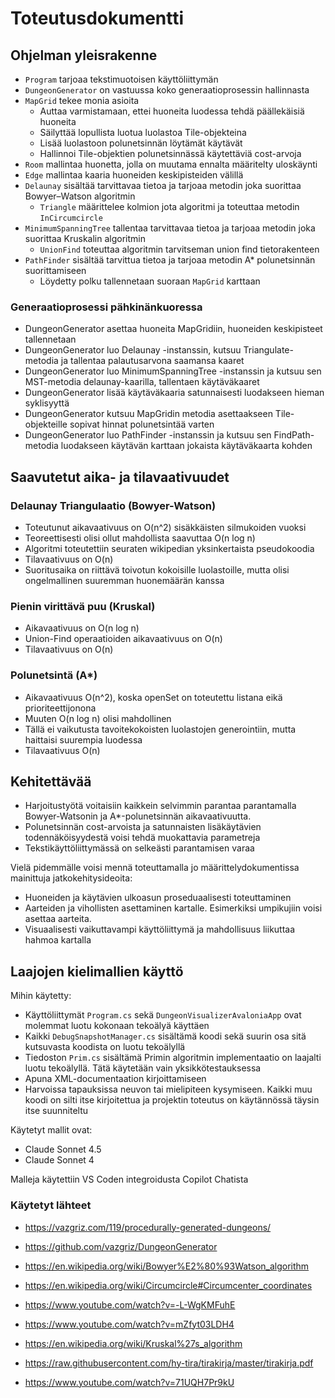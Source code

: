 # Toteutusdokumentti

## Ohjelman yleisrakenne

- `Program` tarjoaa tekstimuotoisen käyttöliittymän
- `DungeonGenerator` on vastuussa koko generaatioprosessin hallinnasta
- `MapGrid` tekee monia asioita
    - Auttaa varmistamaan, ettei huoneita luodessa tehdä päällekäisiä huoneita
    - Säilyttää lopullista luotua luolastoa Tile-objekteina
    - Lisää luolastoon polunetsinnän löytämät käytävät
    - Hallinnoi Tile-objektien polunetsinnässä käytettäviä cost-arvoja
- `Room` mallintaa huonetta, jolla on muutama ennalta määritelty uloskäynti
- `Edge` mallintaa kaaria huoneiden keskipisteiden välillä
- `Delaunay` sisältää tarvittavaa tietoa ja tarjoaa metodin joka suorittaa Bowyer–Watson algoritmin
    - `Triangle` määrittelee kolmion jota algoritmi ja toteuttaa metodin `InCircumcircle`
- `MinimumSpanningTree` tallentaa tarvittavaa tietoa ja tarjoaa metodin joka suorittaa Kruskalin algoritmin
    - `UnionFind` toteuttaa algoritmin tarvitseman union find tietorakenteen
- `PathFinder` sisältää tarvittua tietoa ja tarjoaa metodin A* polunetsinnän suorittamiseen
    - Löydetty polku tallennetaan suoraan `MapGrid` karttaan


### Generaatioprosessi pähkinänkuoressa

- DungeonGenerator asettaa huoneita MapGridiin, huoneiden keskipisteet tallennetaan
- DungeonGenerator luo Delaunay -instanssin, kutsuu Triangulate-metodia ja tallentaa palautusarvona saamansa kaaret
- DungeonGenerator luo MinimumSpanningTree -instanssin ja kutsuu sen MST-metodia delaunay-kaarilla, tallentaen käytäväkaaret
- DungeonGenerator lisää käytäväkaaria satunnaisesti luodakseen hieman syklisyyttä
- DungeonGenerator kutsuu MapGridin metodia asettaakseen Tile-objekteille sopivat hinnat polunetsintää varten
- DungeonGenerator luo PathFinder -instanssin ja kutsuu sen FindPath-metodia luodakseen käytävän karttaan jokaista käytäväkaarta kohden

## Saavutetut aika- ja tilavaativuudet

### Delaunay Triangulaatio (Bowyer-Watson)
- Toteutunut aikavaativuus on O(n^2) sisäkkäisten silmukoiden vuoksi
- Teoreettisesti olisi ollut mahdollista saavuttaa O(n log n)
- Algoritmi toteutettiin seuraten wikipedian yksinkertaista pseudokoodia
- Tilavaativuus on O(n)
- Suoritusaika on riittävä toivotun kokoisille luolastoille, mutta olisi ongelmallinen suuremman huonemäärän kanssa

### Pienin virittävä puu (Kruskal)
- Aikavaativuus on O(n log n)
- Union-Find operaatioiden aikavaativuus on O(n)
- Tilavaativuus on O(n)

### Polunetsintä (A*)
- Aikavaativuus O(n^2), koska openSet on toteutettu listana eikä prioriteettijonona
- Muuten O(n log n) olisi mahdollinen
- Tällä ei vaikutusta tavoitekokoisten luolastojen generointiin, mutta haittaisi suurempia luodessa
- Tilavaativuus O(n)

## Kehitettävää

- Harjoitustyötä voitaisiin kaikkein selvimmin parantaa parantamalla Bowyer-Watsonin ja A*-polunetsinnän aikavaativuutta.
- Polunetsinnän cost-arvoista ja satunnaisten lisäkäytävien todennäköisyydestä voisi tehdä muokattavia parametreja
- Tekstikäyttöliittymässä on selkeästi parantamisen varaa

Vielä pidemmälle voisi mennä toteuttamalla jo määrittelydokumentissa mainittuja jatkokehitysideoita:
- Huoneiden ja käytävien ulkoasun proseduaalisesti toteuttaminen
- Aarteiden ja vihollisten asettaminen kartalle. Esimerkiksi umpikujiin voisi asettaa aarteita.
- Visuaalisesti vaikuttavampi käyttöliittymä ja mahdollisuus liikuttaa hahmoa kartalla

## Laajojen kielimallien käyttö
Mihin käytetty:
- Käyttöliittymät `Program.cs` sekä `DungeonVisualizerAvaloniaApp` ovat molemmat luotu kokonaan tekoälyä käyttäen
- Kaikki `DebugSnapshotManager.cs` sisältämä koodi sekä suurin osa sitä kutsuvasta koodista on luotu tekoälyllä
- Tiedoston `Prim.cs` sisältämä Primin algoritmin implementaatio on laajalti luotu tekoälyllä. Tätä käytetään vain yksikkötestauksessa
- Apuna XML-documentaation kirjoittamiseen
- Harvoissa tapauksissa neuvon tai mielipiteen kysymiseen. Kaikki muu koodi on silti itse kirjoitettua ja projektin toteutus on käytännössä täysin itse suunniteltu

Käytetyt mallit ovat:
- Claude Sonnet 4.5
- Claude Sonnet 4

Malleja käytettiin VS Coden integroidusta Copilot Chatista

### Käytetyt lähteet

- https://vazgriz.com/119/procedurally-generated-dungeons/
- https://github.com/vazgriz/DungeonGenerator

- https://en.wikipedia.org/wiki/Bowyer%E2%80%93Watson_algorithm
- https://en.wikipedia.org/wiki/Circumcircle#Circumcenter_coordinates

- https://www.youtube.com/watch?v=-L-WgKMFuhE
- https://www.youtube.com/watch?v=mZfyt03LDH4

- https://en.wikipedia.org/wiki/Kruskal%27s_algorithm
- https://raw.githubusercontent.com/hy-tira/tirakirja/master/tirakirja.pdf
- https://www.youtube.com/watch?v=71UQH7Pr9kU